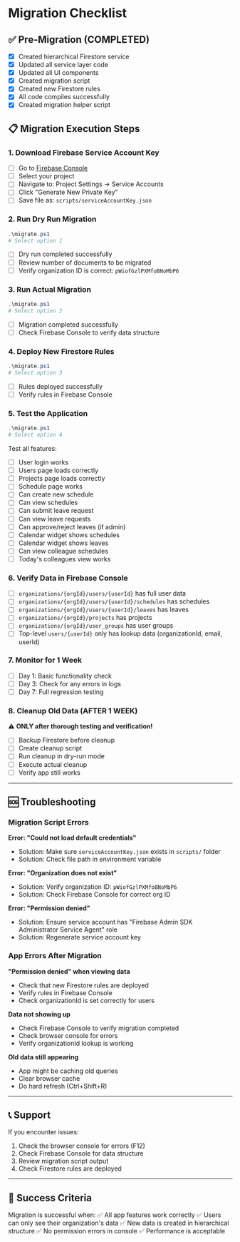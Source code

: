 # Migration Checklist

## ✅ Pre-Migration (COMPLETED)
- [x] Created hierarchical Firestore service
- [x] Updated all service layer code
- [x] Updated all UI components
- [x] Created migration script
- [x] Created new Firestore rules
- [x] All code compiles successfully
- [x] Created migration helper script

## 📋 Migration Execution Steps

### 1. Download Firebase Service Account Key
- [ ] Go to [Firebase Console](https://console.firebase.google.com)
- [ ] Select your project
- [ ] Navigate to: Project Settings → Service Accounts
- [ ] Click "Generate New Private Key"
- [ ] Save file as: `scripts/serviceAccountKey.json`

### 2. Run Dry Run Migration
```powershell
.\migrate.ps1
# Select option 1
```
- [ ] Dry run completed successfully
- [ ] Review number of documents to be migrated
- [ ] Verify organization ID is correct: `pWiofGzlPXMfoBNoMbP6`

### 3. Run Actual Migration
```powershell
.\migrate.ps1
# Select option 2
```
- [ ] Migration completed successfully
- [ ] Check Firebase Console to verify data structure

### 4. Deploy New Firestore Rules
```powershell
.\migrate.ps1
# Select option 3
```
- [ ] Rules deployed successfully
- [ ] Verify rules in Firebase Console

### 5. Test the Application
```powershell
.\migrate.ps1
# Select option 4
```

Test all features:
- [ ] User login works
- [ ] Users page loads correctly
- [ ] Projects page loads correctly
- [ ] Schedule page works
- [ ] Can create new schedule
- [ ] Can view schedules
- [ ] Can submit leave request
- [ ] Can view leave requests
- [ ] Can approve/reject leaves (if admin)
- [ ] Calendar widget shows schedules
- [ ] Calendar widget shows leaves
- [ ] Can view colleague schedules
- [ ] Today's colleagues view works

### 6. Verify Data in Firebase Console
- [ ] `organizations/{orgId}/users/{userId}` has full user data
- [ ] `organizations/{orgId}/users/{userId}/schedules` has schedules
- [ ] `organizations/{orgId}/users/{userId}/leaves` has leaves
- [ ] `organizations/{orgId}/projects` has projects
- [ ] `organizations/{orgId}/user_groups` has user groups
- [ ] Top-level `users/{userId}` only has lookup data (organizationId, email, userId)

### 7. Monitor for 1 Week
- [ ] Day 1: Basic functionality check
- [ ] Day 3: Check for any errors in logs
- [ ] Day 7: Full regression testing

### 8. Cleanup Old Data (AFTER 1 WEEK)
⚠️ **ONLY after thorough testing and verification!**

- [ ] Backup Firestore before cleanup
- [ ] Create cleanup script
- [ ] Run cleanup in dry-run mode
- [ ] Execute actual cleanup
- [ ] Verify app still works

---

## 🆘 Troubleshooting

### Migration Script Errors

**Error: "Could not load default credentials"**
- Solution: Make sure `serviceAccountKey.json` exists in `scripts/` folder
- Solution: Check file path in environment variable

**Error: "Organization does not exist"**
- Solution: Verify organization ID: `pWiofGzlPXMfoBNoMbP6`
- Solution: Check Firebase Console for correct org ID

**Error: "Permission denied"**
- Solution: Ensure service account has "Firebase Admin SDK Administrator Service Agent" role
- Solution: Regenerate service account key

### App Errors After Migration

**"Permission denied" when viewing data**
- Check that new Firestore rules are deployed
- Verify rules in Firebase Console
- Check organizationId is set correctly for users

**Data not showing up**
- Check Firebase Console to verify migration completed
- Check browser console for errors
- Verify organizationId lookup is working

**Old data still appearing**
- App might be caching old queries
- Clear browser cache
- Do hard refresh (Ctrl+Shift+R)

---

## 📞 Support

If you encounter issues:
1. Check the browser console for errors (F12)
2. Check Firebase Console for data structure
3. Review migration script output
4. Check Firestore rules are deployed

---

## 🎯 Success Criteria

Migration is successful when:
✅ All app features work correctly
✅ Users can only see their organization's data
✅ New data is created in hierarchical structure
✅ No permission errors in console
✅ Performance is acceptable
